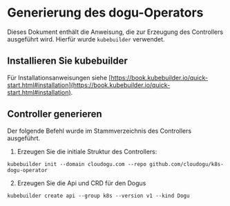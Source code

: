 # Generierung des dogu-Operators

Dieses Dokument enthält die Anweisung, die zur Erzeugung des Controllers ausgeführt wird. Hierfür wurde `kubebuilder` verwendet.

## Installieren Sie kubebuilder

Für Installationsanweisungen siehe [https://book.kubebuilder.io/quick-start.html#installation](https://book.kubebuilder.io/quick-start.html#installation).

## Controller generieren

Der folgende Befehl wurde im Stammverzeichnis des Controllers ausgeführt.

1. Erzeugen Sie die initiale Struktur des Controllers:

`kubebuilder init --domain cloudogu.com --repo github.com/cloudogu/k8s-dogu-operator`

2. Erzeugen Sie die Api und CRD für den Dogus

`kubebuilder create api --group k8s --version v1 --kind Dogu`